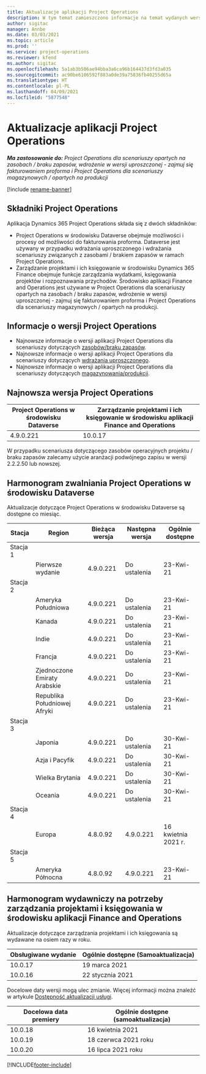 ```yaml
---
title: Aktualizacje aplikacji Project Operations
description: W tym temat zamieszczono informacje na temat wydanych wersji aplikacji Dynamics 365 Project Operations.
author: sigitac
manager: Annbe
ms.date: 03/03/2021
ms.topic: article
ms.prod: ''
ms.service: project-operations
ms.reviewer: kfend
ms.author: sigitac
ms.openlocfilehash: 5a1ab3b506ae94bba3a6ca96b164437d3fd3a035
ms.sourcegitcommit: ac90be6106592f883a0de39a75836fb40255d65a
ms.translationtype: HT
ms.contentlocale: pl-PL
ms.lasthandoff: 04/09/2021
ms.locfileid: "5877548"
---
```

# <a name="project-operations-updates"></a>Aktualizacje aplikacji Project Operations

_**Ma zastosowanie do:** Project Operations dla scenariuszy opartych na zasobach / braku zapasów, wdrożenie w wersji uproszczonej - zajmuj się fakturowaniem proforma i Project Operations dla scenariuszy magazynowych / opartych na produkcji_

[!include [rename-banner](~/includes/cc-data-platform-banner.md)]

## <a name="project-operations-components"></a>Składniki Project Operations

Aplikacja Dynamics 365 Project Operations składa się z dwóch składników:

- Project Operations w środowisku Dataverse obejmuje możliwości i procesy od możliwości do fakturowania proforma. Dataverse jest używany w przypadku wdrażania uproszczonego i wdrażania scenariuszy związanych z zasobami / brakiem zapasów w ramach Project Operations.
- Zarządzanie projektami i ich księgowanie w środowisku Dynamics 365 Finance obejmuje funkcje zarządzania wydatkami, księgowania projektów i rozpoznawania przychodów. Środowisko aplikacji Finance and Operations jest używane w Project Operations dla scenariuszy opartych na zasobach / braku zapasów, wdrożenie w wersji uproszczonej - zajmuj się fakturowaniem proforma i Project Operations dla scenariuszy magazynowych / opartych na produkcji.

## <a name="project-operations-release-notes"></a>Informacje o wersji Project Operations
- Najnowsze informacje o wersji aplikacji Project Operations dla scenariuszy dotyczących [zasobów/braku zapasów](whats-new-apr-2021-resource-based.md).
- Najnowsze informacje o wersji aplikacji Project Operations dla scenariuszy dotyczących [wdrażania uproszczonego](../pro/whats-new/whats-new-apr-2021-lite.md).
- Najnowsze informacje o wersji aplikacji Project Operations dla scenariuszy dotyczących [magazynowania/produkcji](../prod-pma/whats-new/whats-new-mar-2021-stocked.md).

## <a name="project-operations-latest-version"></a>Najnowsza wersja Project Operations

| Project Operations w środowisku Dataverse | Zarządzanie projektami i ich księgowanie w środowisku aplikacji Finance and Operations | 
| --- | --- |
| 4.9.0.221 | 10.0.17 |

W przypadku scenariusza dotyczącego zasobów operacyjnych projektu / braku zapasów zalecamy użycie aranżacji podwójnego zapisu w wersji 2.2.2.50 lub nowszej.

## <a name="release-schedule-for-project-operations-on-dataverse-environment"></a>Harmonogram zwalniania Project Operations w środowisku Dataverse

Aktualizacje dotyczące Project Operations w środowisku Dataverse są dostępne co miesiąc. 

| Stacja   | Region        | Bieżąca wersja | Następna wersja | Ogólnie dostępne |
|-----------|---------------|-----------------|--------------|---------------------|
| Stacja 1 |   &nbsp;      |    &nbsp;       | &nbsp;       |      &nbsp;         |
|   &nbsp;  | Pierwsze wydanie |  4.9.0.221       | Do ustalenia     | 23-Kwi-21           |
| Stacja 2 |   &nbsp;      |    &nbsp;       | &nbsp;       |      &nbsp;         |
|   &nbsp;  | Ameryka Południowa |  4.9.0.221       | Do ustalenia     | 23-Kwi-21           |
|    &nbsp; | Kanada        |  4.9.0.221       | Do ustalenia     | 23-Kwi-21           |
|   &nbsp;  | Indie         |  4.9.0.221       | Do ustalenia     | 23-Kwi-21           |
|   &nbsp;  | Francja         |  4.9.0.221       | Do ustalenia     | 23-Kwi-21           |
|   &nbsp;  | Zjednoczone Emiraty Arabskie         |  4.9.0.221       | Do ustalenia     | 23-Kwi-21           |
|   &nbsp;  | Republika Południowej Afryki         |  4.9.0.221       | Do ustalenia     | 23-Kwi-21           |
| Stacja 3  |      &nbsp;   |     &nbsp;      |     &nbsp;   |      &nbsp;         |
|   &nbsp;  | Japonia         |  4.9.0.221       | Do ustalenia     | 30-Kwi-21           |
|   &nbsp;  | Azja i Pacyfik  |  4.9.0.221       | Do ustalenia     | 30-Kwi-21           |
|   &nbsp;  | Wielka Brytania |  4.9.0.221       | Do ustalenia     | 30-Kwi-21           |
|   &nbsp;  | Oceania       |  4.9.0.221       | Do ustalenia     | 30-Kwi-21           |
| Stacja 4 |     &nbsp;    |     &nbsp;      |     &nbsp;   |      &nbsp;         |
|   &nbsp;  | Europa        |  4.8.0.92       | 4.9.0.221     | 16 kwietnia 2021 r.           |
| Stacja 5 |     &nbsp;    |     &nbsp;      |     &nbsp;   |      &nbsp;         |
|   &nbsp;  | Ameryka Północna |  4.8.0.92       | 4.9.0.221     | 23-Kwi-21           |

## <a name="release-schedule-for-project-management-and-accounting-in-the-finance-and-operations-apps-environment"></a>Harmonogram wydawniczy na potrzeby zarządzania projektami i księgowania w środowisku aplikacji Finance and Operations

Aktualizacje dotyczące zarządzania projektami i ich księgowania są wydawane na osiem razy w roku.

| Obsługiwane wydanie | Ogólnie dostępne (Samoaktualizacja) |
| --- | --- |
| 10.0.17 | 19 marca 2021 |
| 10.0.16 | 22 stycznia 2021 |


Docelowe daty wersji mogą ulec zmianie. Więcej informacji można znaleźć w artykule [Dostępność aktualizacji usługi](https://docs.microsoft.com/dynamics365/fin-ops-core/fin-ops/get-started/public-preview-releases?toc=/dynamics365/finance/toc.json).

| Docelowa data premiery | Ogólnie dostępne (samoaktualizacja) |
| --- | --- |
| 10.0.18 | 16 kwietnia 2021 |
| 10.0.19 | 18 czerwca 2021 roku |
| 10.0.20 | 16 lipca 2021 roku |


[!INCLUDE[footer-include](../includes/footer-banner.md)]
